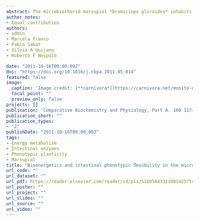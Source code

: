 ```yaml
---
abstract: The microbiotherid marsupial *Dromiciops gliroides* inhabits the temperate forests of the Southern hemisphere, facing seasonal nutritional and energetic bottlenecks due to its apparently facultative insectivory/frugivory. In order to understand the physiological processes behind this ecological pattern, we studied the morpho-physiological changes that *D. gliroides* exhibits after dietary acclimation, in a sample of 21 wild-caught individuals fed over 1 month with ad libitum diet of (1) fruit, (2) insects or (3) a mix of insects and fruit. In addition, we measured oxygen consumption (VO(2)) at resting conditions. We also performed enzyme assays (sucrase, maltase, trehalase and aminopeptidase N) and measurements of organ morphology. We found that *D. gliroides* cannot fulfil its nutrient requirements only from insects or fruit. It needs a mixed diet in order to maintain its body mass and energy balance. However, as a response of diet acclimation, individuals showed several-fold changes in the activities of aminopeptidase-N, maltase and sucrase (but not trehalase). This result, both the magnitude of change and the simultaneous effects on three enzymes suggests that *D. gliroides* could exhibit adaptive phenotypic plasticity in the activity of intestinal enzymes. This study suggests also that *D. gliroides*, the only living representative of the Microbiotheria order, exhibits physiological adaptations to a generalist diet.
author_notes:
- Equal contribution
authors:
- admin
- Marcela Franco
- Pablo Sabat
- Silvia A Quijano
- Roberto F Nespolo

date: "2011-10-16T00:00:00Z"
doi: "https://doi.org/10.1016/j.cbpa.2011.05.014"
featured: false
image:
  caption: 'Image credit: [**carnivora*](https://carnivora.net/monito-del-monte-dromiciops-gliroides-t3767.html)'
  focal_point: ""
  preview_only: false
projects: []
publication: 'Comparative Biochemistry and Physiology, Part A. 160 117–124'
publication_short: ""
publication_types:
- "2"
publishDate: "2011-10-16T00:00:00Z"
tags:
- Energy metabolism
- Intestinal enzymes
- Phenotypic plasticity
- Marsupial
title: "Bioenergetics and intestinal phenotypic ﬂexibility in the microbiotherid marsupial (Dromiciops gliroides) from the temperate forest in South America"
url_code: ""
url_dataset: ""
url_pdf: https://reader.elsevier.com/reader/sd/pii/S1095643311001425?token=29861718D5AD1B9AAF85BCA295063D9D76A52A957E7585778B874565651D948F710D04F22FEDA4FF6ACCD10ED5DCBA11&originRegion=eu-west-1&originCreation=20210919095642
url_poster: ""
url_project: ""
url_slides: ""
url_source: ""
url_video: ""
---
```



